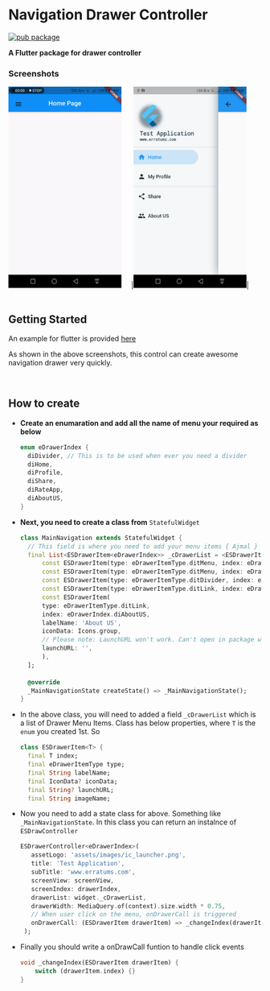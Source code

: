 
# Navigation Drawer Controller 
[![pub package](https://img.shields.io/pub/v/es_drawer_controller.svg)](https://pub.dartlang.org/packages/es_drawer_controller)

**A Flutter package for drawer controller**

### Screenshots            

<img src="https://raw.githubusercontent.com/ajumalp/es_drawer_controller/main/other/images/demo.gif" alt="drawing" height="400"/>&nbsp;&nbsp;&nbsp;&nbsp;&nbsp;|<img src="https://raw.githubusercontent.com/ajumalp/es_drawer_controller/main/other/images/demo.jpg" height="400"/>|  
<br/>    

## Getting Started

An example for flutter is provided [here](https://github.com/ajumalp/es_drawer_controller/blob/main/example/lib/main.dart)

As shown in the above screenshots, this control can create awesome navigation drawer very quickly. 
      
<br/>    

## How to create     

- **Create an enumaration and add all the name of menu your required as below**
  ```dart
  enum eDrawerIndex {
    diDivider, // This is to be used when ever you need a divider
    diHome,
    diProfile,
    diShare,
    diRateApp,
    diAboutUS,
  }
  ```
- **Next, you need to create a class from** `StatefulWidget` 
  ```dart
  class MainNavigation extends StatefulWidget {
    // This field is where you need to add your menu items { Ajmal }
    final List<ESDrawerItem<eDrawerIndex>> _cDrawerList = <ESDrawerItem<eDrawerIndex>>[
        const ESDrawerItem(type: eDrawerItemType.ditMenu, index: eDrawerIndex.diHome, labelName: 'Home', iconData: Icons.home),
        const ESDrawerItem(type: eDrawerItemType.ditMenu, index: eDrawerIndex.diProfile, labelName: 'My Profile', iconData: Icons.person),
        const ESDrawerItem(type: eDrawerItemType.ditDivider, index: eDrawerIndex.diDivider), // Add a divider here
        const ESDrawerItem(type: eDrawerItemType.ditLink, index: eDrawerIndex.diShare, labelName: 'Share', iconData: Icons.share),
        const ESDrawerItem(
        type: eDrawerItemType.ditLink,
        index: eDrawerIndex.diAboutUS,
        labelName: 'About US',
        iconData: Icons.group,
        // Please note: LaunchURL won't work. Can't open in package without activity { Ajmal }
        launchURL: '',
        ),
    ];

    @override
    _MainNavigationState createState() => _MainNavigationState();
  }
  ```
- In the above class, you will need to added a field `_cDrawerList` which is a list of Drawer Menu Items. Class has below properties, where `T` is the `enum` you created 1st. So 
  ```dart
  class ESDrawerItem<T> {
    final T index;
    final eDrawerItemType type;
    final String labelName;
    final IconData? iconData;
    final String? launchURL;
    final String imageName;

  ```
-  Now you need to add a state class for above. Something like `_MainNavigationState`. In this class you can return an instalnce of `ESDrawController`
   ```dart
   ESDrawerController<eDrawerIndex>(
      assetLogo: 'assets/images/ic_launcher.png',
      title: 'Test Application',
      subTitle: 'www.erratums.com',
      screenView: screenView,
      screenIndex: drawerIndex,
      drawerList: widget._cDrawerList,
      drawerWidth: MediaQuery.of(context).size.width * 0.75,
      // When user click on the menu, onDrawerCall is triggered
      onDrawerCall: (ESDrawerItem drawerItem) => _changeIndex(drawerItem),
    );
    ```
- Finally you should write a onDrawCall funtion to handle click events 
   ```dart
   void _changeIndex(ESDrawerItem drawerItem) {
       switch (drawerItem.index) {}
   }
   ```    